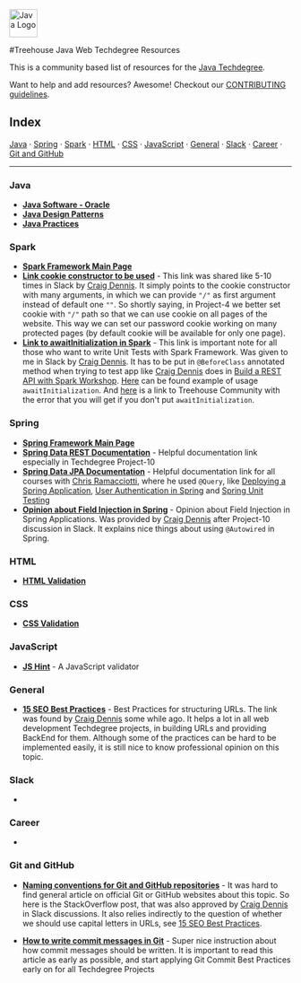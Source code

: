 <img src="https://upload.wikimedia.org/wikipedia/en/3/30/Java_programming_language_logo.svg" alt="Java Logo" height="50px"/>

#Treehouse Java Web Techdegree Resources


This is a community based list of resources for the [Java Techdegree](https://www.teamtreehouse.com). 

Want to help and add resources? Awesome! Checkout our [CONTRIBUTING guidelines](CONTRIBUTING.md). 
 
## Index

[Java](#java) · 
[Spring](#spring) · 
[Spark](#spark) · 
[HTML](#html) · 
[CSS](#css) · 
[JavaScript](#javascript) · 
[General](#general) · 
[Slack](#slack) · 
[Career](#career) · 
[Git and GitHub](#git-and-github)

 
-------
 
### Java

* **[Java Software - Oracle](https://www.oracle.com/java/index.html)**
* **[Java Design Patterns](https://github.com/iluwatar/java-design-patterns)**
* **[Java Practices](https://google.github.io/styleguide/javaguide.html)**

### Spark

* **[Spark Framework Main Page](http://sparkjava.com)**
* **[Link cookie constructor to be used](https://github.com/perwendel/spark/blob/master/src/main/java/spark/Response.java#L215)** - 
This link was shared like 5-10 times in Slack by
[Craig Dennis](https://github.com/craigsdennis). It simply points
to the cookie constructor with many arguments, in which we 
can provide `"/"` as first argument instead of default one `""`.
So shortly saying, in Project-4 we better set cookie with `"/"` path so that 
we can use cookie on all pages of the website. 
This way we can set our password cookie working on
many protected pages (by default cookie will be available for only one page).
* **[Link to awaitInitialization in Spark](http://sparkjava.com/documentation.html#awaitinit)** -
This link is important note for all those who want to write
Unit Tests with Spark Framework. Was given to me in Slack
by [Craig Dennis](https://github.com/craigsdennis). It has to
be put in `@BeforeClass` annotated method when trying to
test app like [Craig Dennis](https://github.com/craigsdennis) does
in [Build a REST API with Spark Workshop](https://teamtreehouse.com/library/build-a-rest-api-in-spark).
[Here](https://github.com/nikiforov-alexander/pt4-spark-blog/blob/master/src/test/java/com/teamtreehouse/blog/MainTest.java#L60)
can be found example of usage `awaitInitialization`.
And [here](https://teamtreehouse.com/community/rest-api-with-sparkjava-custom-apiclient) 
is a link to Treehouse Community with the error that 
you will get if you don't put `awaitInitialization`.

### Spring

* **[Spring Framework Main Page](https://spring.io)**
* **[Spring Data REST Documentation](http://docs.spring.io/spring-data/rest/docs/current/reference/html/)** -
Helpful documentation link especially in Techdegree Project-10
* **[Spring Data JPA Documentation](https://docs.spring.io/spring-data/jpa/docs/current/reference/html/)** -
Helpful documentation link for all courses with [Chris Ramacciotti](https://github.com/christherama), 
where he used `@Query`,
like [Deploying a Spring Application](https://teamtreehouse.com/library/deploying-a-spring-application),
[User Authentication in Spring](https://teamtreehouse.com/library/user-authentication-in-spring)
and [Spring Unit Testing](https://docs.spring.io/spring-data/jpa/docs/current/reference/html/)
* **[Opinion about Field Injection in Spring](https://www.petrikainulainen.net/software-development/design/why-i-changed-my-mind-about-field-injection/)** -
Opinion about Field Injection in Spring Applications. Was provided by [Craig Dennis](https://github.com/craigsdennis)
after Project-10 discussion in Slack. It explains nice things about using `@Autowired`
in Spring. 


### HTML

* **[HTML Validation](https://validator.w3.org/)**

### CSS

* **[CSS Validation](https://jigsaw.w3.org/css-validator/)**

### JavaScript

* **[JS Hint](http://jshint.com/)** - A JavaScript validator

### General

* **[15 SEO Best Practices](https://moz.com/blog/15-seo-best-practices-for-structuring-urls)** - 
Best Practices for structuring URLs. The link was found by [Craig Dennis](https://github.com/craigsdennis)
some while ago.
It helps a lot in all web development Techdegree projects, in building URLs
and providing BackEnd for them. Although some of the practices can be 
hard to be implemented easily, it is still nice to know professional
opinion on this topic.

### Slack

* 

### Career

* 

### Git and GitHub

* **[Naming conventions for Git and GitHub repositories](http://stackoverflow.com/questions/11947587/is-there-a-naming-convention-for-git-repositories)** -
It was hard to find general article on official Git or GitHub websites
about this topic. So here is the StackOverflow post, that was also
approved by [Craig Dennis](https://github.com/craigsdennis) in Slack
discussions. It also relies indirectly to the question of whether
we should use capital letters in URLs, see 
[15 SEO Best Practices](https://moz.com/blog/15-seo-best-practices-for-structuring-urls).

* **[How to write commit messages in Git](http://chris.beams.io/posts/git-commit/)** -
Super nice instruction about how commit messages should be written.
It is important to read this
article as early as possible, and start applying
Git Commit Best Practices early on for all Techdegree Projects
